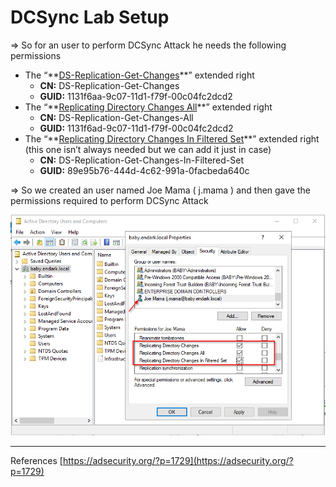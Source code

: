 # DCSync Lab Setup

⇒ So for an user to perform DCSync Attack he needs the following permissions

- The “**[DS-Replication-Get-Changes](https://msdn.microsoft.com/en-us/library/ms684354(v=vs.85).aspx)**” extended right
    - **CN:** DS-Replication-Get-Changes
    - **GUID:** 1131f6aa-9c07-11d1-f79f-00c04fc2dcd2
- The “**[Replicating Directory Changes All](https://msdn.microsoft.com/en-us/library/ms684355(v=vs.85).aspx)**” extended right
    - **CN:** DS-Replication-Get-Changes-All
    - **GUID:** 1131f6ad-9c07-11d1-f79f-00c04fc2dcd2
- The “**[Replicating Directory Changes In Filtered Set](https://msdn.microsoft.com/en-us/library/hh338663(v=vs.85).aspx)**” extended right (this one isn’t always needed but we can add it just in case)
    - **CN:** DS-Replication-Get-Changes-In-Filtered-Set
    - **GUID:** 89e95b76-444d-4c62-991a-0facbeda640c

⇒ So we created an user named Joe Mama ( j.mama ) and then gave the permissions required to perform DCSync Attack

![DCSync%20Lab%20Setup/Untitled.png](DCSync%20Lab%20Setup/Untitled.png)

---

References [https://adsecurity.org/?p=1729](https://adsecurity.org/?p=1729)